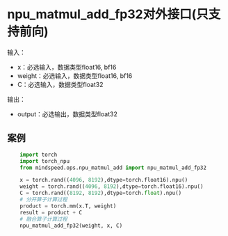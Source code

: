 # npu_matmul_add_fp32对外接口(只支持前向)
输入：
- x：必选输入，数据类型float16, bf16
- weight：必选输入，数据类型float16, bf16
- C：必选输入，数据类型float32

输出：
- output：必选输出，数据类型float32

## 案例
```python
    import torch
    import torch_npu
    from mindspeed.ops.npu_matmul_add import npu_matmul_add_fp32

    x = torch.rand((4096, 8192),dtype=torch.float16).npu()
    weight = torch.rand((4096, 8192),dtype=torch.float16).npu()
    C = torch.rand((8192, 8192),dtype=torch.float).npu()
    # 分开算子计算过程
    product = torch.mm(x.T, weight)
    result = product + C
    # 融合算子计算过程
    npu_matmul_add_fp32(weight, x, C)
```
